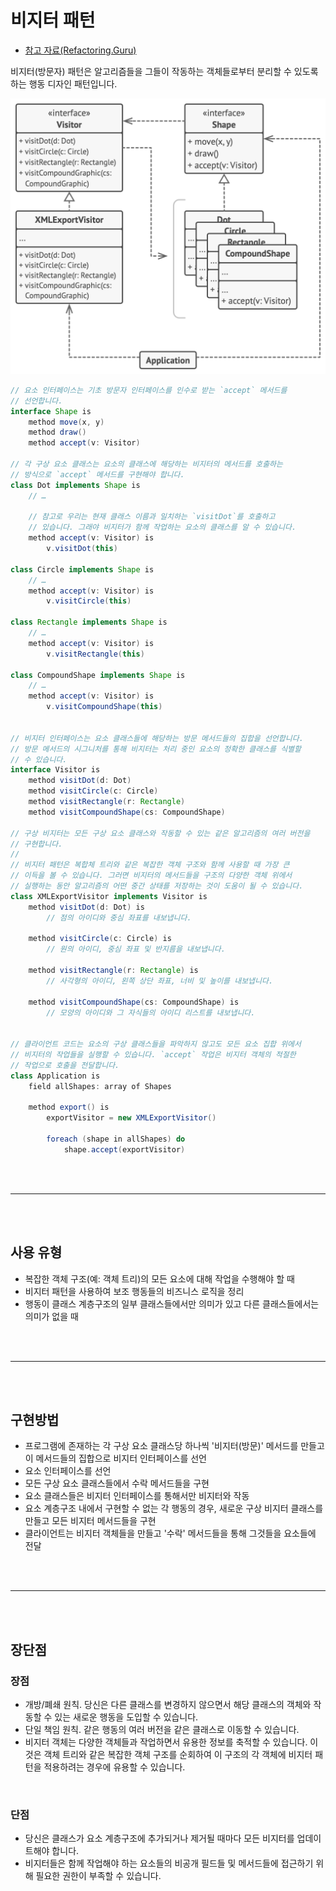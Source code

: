 # 비지터 패턴

-   [참고 자료(Refactoring.Guru)](https://refactoring.guru/ko/design-patterns/visitor)

비지터(방문자) 패턴은 알고리즘들을 그들이 작동하는 객체들로부터 분리할 수 있도록 하는 행동 디자인 패턴입니다.

![](images/visitor1.png)

```java
// 요소 인터페이스는 기초 방문자 인터페이스를 인수로 받는 `accept` 메서드를
// 선언합니다.
interface Shape is
    method move(x, y)
    method draw()
    method accept(v: Visitor)

// 각 구상 요소 클래스는 요소의 클래스에 해당하는 비지터의 메서드를 호출하는
// 방식으로 `accept` 메서드를 구현해야 합니다.
class Dot implements Shape is
    // …

    // 참고로 우리는 현재 클래스 이름과 일치하는 `visitDot`를 호출하고
    // 있습니다. 그래야 비지터가 함께 작업하는 요소의 클래스를 알 수 있습니다.
    method accept(v: Visitor) is
        v.visitDot(this)

class Circle implements Shape is
    // …
    method accept(v: Visitor) is
        v.visitCircle(this)

class Rectangle implements Shape is
    // …
    method accept(v: Visitor) is
        v.visitRectangle(this)

class CompoundShape implements Shape is
    // …
    method accept(v: Visitor) is
        v.visitCompoundShape(this)


// 비지터 인터페이스는 요소 클래스들에 해당하는 방문 메서드들의 집합을 선언합니다.
// 방문 메서드의 시그니처를 통해 비지터는 처리 중인 요소의 정확한 클래스를 식별할
// 수 있습니다.
interface Visitor is
    method visitDot(d: Dot)
    method visitCircle(c: Circle)
    method visitRectangle(r: Rectangle)
    method visitCompoundShape(cs: CompoundShape)

// 구상 비지터는 모든 구상 요소 클래스와 작동할 수 있는 같은 알고리즘의 여러 버전을
// 구현합니다.
//
// 비지터 패턴은 복합체 트리와 같은 복잡한 객체 구조와 함께 사용할 때 가장 큰
// 이득을 볼 수 있습니다. 그러면 비지터의 메서드들을 구조의 다양한 객체 위에서
// 실행하는 동안 알고리즘의 어떤 중간 상태를 저장하는 것이 도움이 될 수 있습니다.
class XMLExportVisitor implements Visitor is
    method visitDot(d: Dot) is
        // 점의 아이디와 중심 좌표를 내보냅니다.

    method visitCircle(c: Circle) is
        // 원의 아이디, 중심 좌표 및 반지름을 내보냅니다.

    method visitRectangle(r: Rectangle) is
        // 사각형의 아이디, 왼쪽 상단 좌표, 너비 및 높이를 내보냅니다.

    method visitCompoundShape(cs: CompoundShape) is
        // 모양의 아이디와 그 자식들의 아이디 리스트를 내보냅니다.


// 클라이언트 코드는 요소의 구상 클래스들을 파악하지 않고도 모든 요소 집합 위에서
// 비지터의 작업들을 실행할 수 있습니다. `accept` 작업은 비지터 객체의 적절한
// 작업으로 호출을 전달합니다.
class Application is
    field allShapes: array of Shapes

    method export() is
        exportVisitor = new XMLExportVisitor()

        foreach (shape in allShapes) do
            shape.accept(exportVisitor)
```

<br /><br />

---

<br /><br />

## 사용 유형

-   복잡한 객체 구조​(예: 객체 트리)​의 모든 요소에 대해 작업을 수행해야 할 때
-   비지터 패턴을 사용하여 보조 행동들의 비즈니스 로직을 정리
-   행동이 클래스 계층구조의 일부 클래스들에서만 의미가 있고 다른 클래스들에서는 의미가 없을 때

<br /><br />

---

<br /><br />

## 구현방법

-   프로그램에 존재하는 각 구상 요소 클래스당 하나씩 '비지터​(방문)' 메서드를 만들고 이 메서드들의 집합으로 비지터 인터페이스를 선언
-   요소 인터페이스를 선언
-   모든 구상 요소 클래스들에서 수락 메서드들을 구현
-   요소 클래스들은 비지터 인터페이스를 통해서만 비지터와 작동
-   요소 계층구조 내에서 구현할 수 없는 각 행동의 경우, 새로운 구상 비지터 클래스를 만들고 모든 비지터 메서드들을 구현
-   클라이언트는 비지터 객체들을 만들고 '수락' 메서드들을 통해 그것들을 요소들에 전달

<br /><br />

---

<br /><br />

## 장단점

### 장점

-   개방/폐쇄 원칙. 당신은 다른 클래스를 변경하지 않으면서 해당 클래스의 객체와 작동할 수 있는 새로운 행동을 도입할 수 있습니다.
-   단일 책임 원칙. 같은 행동의 여러 버전을 같은 클래스로 이동할 수 있습니다.
-   비지터 객체는 다양한 객체들과 작업하면서 유용한 정보를 축적할 수 있습니다. 이것은 객체 트리와 같은 복잡한 객체 구조를 순회하여 이 구조의 각 객체에 비지터 패턴을 적용하려는 경우에 유용할 수 있습니다.

<br />

### 단점

-   당신은 클래스가 요소 계층구조에 추가되거나 제거될 때마다 모든 비지터를 업데이트해야 합니다.
-   비지터들은 함께 작업해야 하는 요소들의 비공개 필드들 및 메서드들에 접근하기 위해 필요한 권한이 부족할 수 있습니다.

